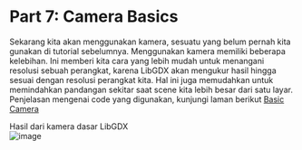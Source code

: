 # Part 7: Camera Basics

Sekarang kita akan menggunakan kamera, sesuatu yang belum pernah kita gunakan di tutorial sebelumnya. Menggunakan kamera memiliki beberapa kelebihan. Ini memberi kita cara yang lebih mudah untuk menangani resolusi sebuah perangkat, karena LibGDX akan mengukur hasil hingga sesuai dengan resolusi perangkat kita. Hal ini juga memudahkan untuk memindahkan pandangan sekitar saat scene kita lebih besar dari satu layar. Penjelasan mengenai code yang digunakan, kunjungi laman berikut [Basic Camera](http://www.gamefromscratch.com/post/2013/11/06/LibGDX-Tutorial-7-Camera-basics.aspx)

Hasil dari kamera dasar LibGDX<br/>
![image](https://user-images.githubusercontent.com/30854454/30598727-c06ebca4-9d84-11e7-889d-25d9ca8c15ce.png)
